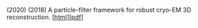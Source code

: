 (2020) 
(2018) A particle-filter framework for robust cryo-EM 3D reconstruction. [[html](https://www.nature.com/articles/s41592-018-0223-8)][[pdf](https://chat.openai.com/c/172115b1-f830-42c3-923e-1589d61c6754)]

